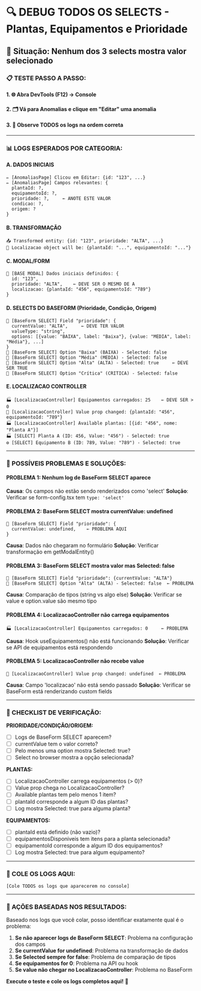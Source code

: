 # 🔍 DEBUG TODOS OS SELECTS - Plantas, Equipamentos e Prioridade

## 🎯 Situação: Nenhum dos 3 selects mostra valor selecionado

### 📋 TESTE PASSO A PASSO:

#### 1. 🌐 Abra DevTools (F12) → Console
#### 2. 🗂️ Vá para Anomalias e clique em "Editar" uma anomalia
#### 3. 👀 Observe TODOS os logs na ordem correta

---

### 📊 LOGS ESPERADOS POR CATEGORIA:

#### A. **DADOS INICIAIS**
```
✏️ [AnomaliasPage] Clicou em Editar: {id: "123", ...}
✏️ [AnomaliasPage] Campos relevantes: {
  plantaId: ?, 
  equipamentoId: ?, 
  prioridade: ?,     ← ANOTE ESTE VALOR
  condicao: ?,
  origem: ?
}
```

#### B. **TRANSFORMAÇÃO**
```
📤 Transformed entity: {id: "123", prioridade: "ALTA", ...}
🎯 Localizacao object will be: {plantaId: "...", equipamentoId: "..."}
```

#### C. **MODAL/FORM**
```
🔄 [BASE MODAL] Dados iniciais definidos: {
  id: "123",
  prioridade: "ALTA",    ← DEVE SER O MESMO DE A
  localizacao: {plantaId: "456", equipamentoId: "789"}
}
```

#### D. **SELECTS DO BASEFORM** (Prioridade, Condição, Origem)
```
🔽 [BaseForm SELECT] Field "prioridade": {
  currentValue: "ALTA",     ← DEVE TER VALOR
  valueType: "string",
  options: [{value: "BAIXA", label: "Baixa"}, {value: "MEDIA", label: "Média"}, ...]
}
🔽 [BaseForm SELECT] Option "Baixa" (BAIXA) - Selected: false
🔽 [BaseForm SELECT] Option "Média" (MEDIA) - Selected: false  
🔽 [BaseForm SELECT] Option "Alta" (ALTA) - Selected: true     ← DEVE SER TRUE
🔽 [BaseForm SELECT] Option "Crítica" (CRITICA) - Selected: false
```

#### E. **LOCALIZACAO CONTROLLER**
```
🏭 [LocalizacaoController] Equipamentos carregados: 25    ← DEVE SER > 0
🔄 [LocalizacaoController] Value prop changed: {plantaId: "456", equipamentoId: "789"}
🏭 [LocalizacaoController] Available plantas: [{id: "456", nome: "Planta A"}]
🏭 [SELECT] Planta A (ID: 456, Value: "456") - Selected: true
⚙️ [SELECT] Equipamento B (ID: 789, Value: "789") - Selected: true
```

---

### 🚨 POSSÍVEIS PROBLEMAS E SOLUÇÕES:

#### PROBLEMA 1: **Nenhum log de BaseForm SELECT aparece**
**Causa**: Os campos não estão sendo renderizados como 'select'
**Solução**: Verificar se form-config.tsx tem `type: 'select'`

#### PROBLEMA 2: **BaseForm SELECT mostra currentValue: undefined**
```
🔽 [BaseForm SELECT] Field "prioridade": {
  currentValue: undefined,    ← PROBLEMA AQUI
}
```
**Causa**: Dados não chegaram no formulário
**Solução**: Verificar transformação em getModalEntity()

#### PROBLEMA 3: **BaseForm SELECT mostra valor mas Selected: false**
```
🔽 [BaseForm SELECT] Field "prioridade": {currentValue: "ALTA"}
🔽 [BaseForm SELECT] Option "Alta" (ALTA) - Selected: false  ← PROBLEMA
```
**Causa**: Comparação de tipos (string vs algo else)
**Solução**: Verificar se value e option.value são mesmo tipo

#### PROBLEMA 4: **LocalizacaoController não carrega equipamentos**
```
🏭 [LocalizacaoController] Equipamentos carregados: 0     ← PROBLEMA
```
**Causa**: Hook useEquipamentos() não está funcionando
**Solução**: Verificar se API de equipamentos está respondendo

#### PROBLEMA 5: **LocalizacaoController não recebe value**
```
🔄 [LocalizacaoController] Value prop changed: undefined  ← PROBLEMA
```
**Causa**: Campo 'localizacao' não está sendo passado
**Solução**: Verificar se BaseForm está renderizando custom fields

---

### 🔧 CHECKLIST DE VERIFICAÇÃO:

**PRIORIDADE/CONDIÇÃO/ORIGEM:**
- [ ] Logs de BaseForm SELECT aparecem?
- [ ] currentValue tem o valor correto?
- [ ] Pelo menos uma option mostra Selected: true?
- [ ] Select no browser mostra a opção selecionada?

**PLANTAS:**
- [ ] LocalizacaoController carrega equipamentos (> 0)?
- [ ] Value prop chega no LocalizacaoController?
- [ ] Available plantas tem pelo menos 1 item?
- [ ] plantaId corresponde a algum ID das plantas?
- [ ] Log mostra Selected: true para alguma planta?

**EQUIPAMENTOS:**
- [ ] plantaId está definido (não vazio)?
- [ ] equipamentosDisponiveis tem itens para a planta selecionada?
- [ ] equipamentoId corresponde a algum ID dos equipamentos?
- [ ] Log mostra Selected: true para algum equipamento?

---

### 📝 COLE OS LOGS AQUI:

```
[Cole TODOS os logs que aparecerem no console]
```

---

### 🎯 AÇÕES BASEADAS NOS RESULTADOS:

Baseado nos logs que você colar, posso identificar exatamente qual é o problema:

1. **Se não aparecer logs de BaseForm SELECT**: Problema na configuração dos campos
2. **Se currentValue for undefined**: Problema na transformação de dados  
3. **Se Selected sempre for false**: Problema de comparação de tipos
4. **Se equipamentos for 0**: Problema na API ou hook
5. **Se value não chegar no LocalizacaoController**: Problema no BaseForm

**Execute o teste e cole os logs completos aqui!** 🎯
